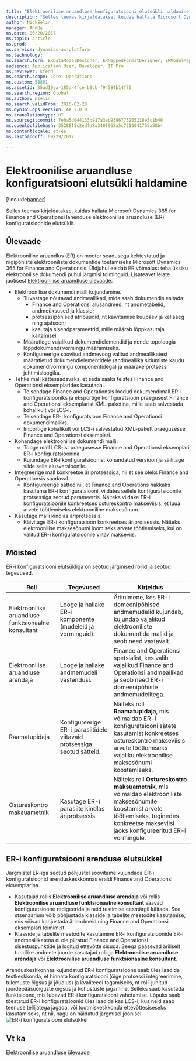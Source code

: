 ```yaml
---
title: "Elektroonilise aruandluse konfiguratsiooni elutsükli haldamine"
description: "Selles teemas kirjeldatakse, kuidas hallata Microsoft Dynamics 365 for Finance and Operationsi lahenduse elektroonilise aruandluse (ER) konfiguratsioonide elutsüklit."
author: NickSelin
manager: AnnBe
ms.date: 06/20/2017
ms.topic: article
ms.prod: 
ms.service: dynamics-ax-platform
ms.technology: 
ms.search.form: ERDataModelDesigner, ERMappedFormatDesigner, ERModelMappingDesigner, ERModelMappingTable, ERSolutionImport, ERSolutionTable, ERVendorTable, ERWorkspace
audience: Application User, Developer, IT Pro
ms.reviewer: kfend
ms.search.scope: Core, Operations
ms.custom: 58801
ms.assetid: 35ad19ea-185d-4fce-b9cb-f94584b14f75
ms.search.region: Global
ms.author: nselin
ms.search.validFrom: 2016-02-28
ms.dyn365.ops.version: AX 7.0.0
ms.translationtype: HT
ms.sourcegitcommit: 7e0a5d044133b917a3eb9386773205218e5c1b40
ms.openlocfilehash: 35288f5c2edfa8a340f963a5c7216041765a58b4
ms.contentlocale: et-ee
ms.lasthandoff: 09/29/2017

---
```


# <a name="manage-the-electronic-reporting-configuration-lifecycle"></a>Elektroonilise aruandluse konfiguratsiooni elutsükli haldamine

[!include[banner](../includes/banner.md)]


Selles teemas kirjeldatakse, kuidas hallata Microsoft Dynamics 365 for Finance and Operationsi lahenduse elektroonilise aruandluse (ER) konfiguratsioonide elutsüklit.

<a name="overview"></a>Ülevaade
--------

Elektrooniline aruandlus (ER) on mootor seadusega kehtestatud ja riigipõhiste elektrooniliste dokumentide toetamiseks Microsoft Dynamics 365 for Finance and Operationsis. Üldjuhul eeldab ER võimalust teha üksiku elektroonilise dokumendi puhul järgmisi toiminguid. Lisateavet leiate jaotisest [Elektroonilise aruandluse ülevaade](general-electronic-reporting.md).

-   Elektroonilise dokumendi malli kujundamine.
    -   Tuvastage nõutavad andmeallikad, mida saab dokumendis esitada:
        -   Finance and Operationsi alusandmed, nt andmetabelid, andmeüksused ja klassid;
        -   protsessipõhised atribuudid, nt käivitamise kuupäev ja kellaaeg ning ajatsoon;
        -   kasutaja sisendparameetrid, mille määrab lõppkasutaja käitamisel.
    -   Määratlege vajalikud dokumendielemendid ja nende topoloogia lõppdokumendi vormingu määramiseks.
    -   Konfigureerige soovitud andmevoog valitud andmeallikatest määratletud dokumendielementidele (andmeallika sidumiste kaudu dokumendivormingu komponentidega) ja määrake protsessi juhtimisloogika.
-   Tehke mall kättesaadavaks, et seda saaks teistes Finance and Operationsi eksemplarides kasutada.
    -   Teisendage Finance and Operationsis loodud dokumendimall ER-i konfiguratsiooniks ja eksportige konfiguratsioon praegusest Finance and Operationsi eksemplarist XML-paketina, mille saab salvestada kohalikult või LCS-i.
    -   Teisendage ER-i konfiguratsioon Finance and Operationsi dokumendimalliks.
    -   Importige kohalikult või LCS-i salvestatud XML-pakett praegusesse Finance and Operationsi eksemplari.
-   Kohandage elektroonilise dokumendi malli.
    -   Tooge mall LCS-ist praegusesse Finance and Operationsi eksemplari ER-i konfiguratsioonina.
    -   Kujundage ER-i konfiguratsioonist kohandatud versioon ja säilitage viide selle alusversioonile.
-   Integreerige mall konkreetse äriprotsessiga, nii et see oleks Finance and Operationsis saadaval.
    -   Konfigureerige sätted nii, et Finance and Operations hakkaks kasutama ER-i konfiguratsiooni, viidates sellele konfiguratsioonile protsessiga seotud parameetris. Näiteks viidake ER-i konfiguratsioonile konkreetses ostureskontro makseviisis, et luua arvete töötlemiseks elektrooniline maksesõnum.
-   Kasutage malli kindlas äriprotsessis.
    -   Käivitage ER-i konfiguratsioon konkreetses äriprotsessis. Näiteks elektroonilise maksesõnumi loomiseks arvete töötlemiseks, kui on valitud ER-i konfiguratsioonile viitav makseviis.

## <a name="concepts"></a>Mõisted
ER-i konfiguratsiooni elutsükliga on seotud järgmised rollid ja seotud tegevused.

| Roll                                       | Tegevused                                                      | Kirjeldus                                                                                                                                                                                                                  |
|--------------------------------------------|-----------------------------------------------------------------|------------------------------------------------------------------------------------------------------------------------------------------------------------------------------------------------------------------------------|
| Elektroonilise aruandluse funktsionaalne konsultant | Looge ja hallake ER-i komponente (mudeleid ja vorminguid).           | Äriinimene, kes ER-i domeenipõhised andmemudelid kujundab, kujundab vajalikud elektrooniliste dokumentide mallid ja seob need vastavalt.                                                                           |
| Elektroonilise aruandluse arendaja             | Looge ja hallake andmemudeli vastendusi.                          | Finance and Operationsi spetsialist, kes valib vajalikud Finance and Operationsi andmeallikad ja seob need ER-i domeenipõhiste andmemudelitega.                                                                 |
| Raamatupidaja                      | Konfigureerige ER-i parasiitidele viitavaid protsessiga seotud sätteid. | Näiteks roll **Raamatupidaja**, mis võimaldab ER-i konfiguratsiooni sätete kasutamist konkreetses ostureskontro makseviisis arvete töötlemiseks vajaliku elektroonilise maksesõnumi koostamiseks. |
| Ostureskontro maksuametnik            | Kasutage ER-i parasiite kindlas äriprotsessis.                | Näiteks roll **Ostureskontro maksuametnik**, mis võimaldab elektrooniliste maksesõnumite koostamist arvete töötlemiseks, tuginedes konkreetse makseviisi jaoks konfigureeritud ER-i vormingule.           |

## <a name="er-configuration-development-lifecycle"></a>ER-i konfiguratsiooni arenduse elutsükkel
Järgmistel ER-iga seotud põhjustel soovitame kujundada ER-i konfiguratsioonid arenduskeskkonnas eraldi Finance and Operationsi eksemplarina.

-   Kasutajad rollis **Elektroonilise aruandluse arendaja** või rollis **Elektroonilise aruandluse funktsionaalne konsultant** saavad konfiguratsioone redigeerida ja neid testimise eesmärgil käitada. See stsenaarium võib põhjustada klasside ja tabelite meetodite kasutamise, mis võivad kahjustada äriandmeid ning Finance and Operationsi eksemplari toimimist.
-   Klasside ja tabelite meetodite kasutamine ER-i konfiguratsioonide ER-i andmeallikatena ei ole piiratud Finance and Operationsi sisestuspunktide ja logitud ettevõtte sisuga. Seega pääsevad äriliselt tundlike andmete juurde kasutajad rolliga **Elektroonilise aruandluse arendaja** või **Elektroonilise aruandluse funktsionaalne konsultant**.

Arenduskeskkonnas kujundatud ER-i konfiguratsioone saab üles laadida testkeskkonda, et hinnata konfiguratsiooni (õige protsessi integreerimine, tulemuste õigsus ja jõudlus) ja kvaliteedi tagamiseks, nt rolli juhitud juurdepääsuõiguste õigsus ja kohustuste jagamine. Selleks saab kasutada funktsioone, mis lubavad ER-i konfiguratsiooni vahetamise. Lõpuks saab tõestatud ER-i konfiguratsioonid üles laadida kas LCS-i, kus neid saab teenuse tellijatega jagada, või tootmiskeskkonda ettevõttesiseseks kasutamiseks, nt nii, nagu on näidatud järgmisel joonisel. ![ER-i konfiguratsiooni elutsükkel](./media/ger-configuration-lifecycle.png)

<a name="see-also"></a>Vt ka
--------

[Elektroonilise aruandluse ülevaade](general-electronic-reporting.md)




